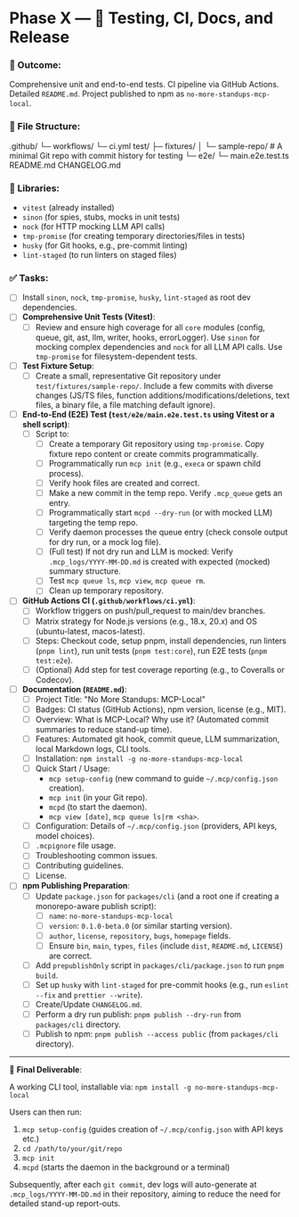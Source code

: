 # Phase X — 🧪 Testing, CI, Docs, and Release

### 🎯 Outcome:
Comprehensive unit and end-to-end tests. CI pipeline via GitHub Actions. Detailed `README.md`. Project published to npm as `no-more-standups-mcp-local`.

### 📂 File Structure:

.github/
  └─ workflows/
     └─ ci.yml
test/
  ├─ fixtures/
  │  └─ sample-repo/  # A minimal Git repo with commit history for testing
  └─ e2e/
     └─ main.e2e.test.ts
README.md
CHANGELOG.md


### 🔧 Libraries:
- `vitest` (already installed)
- `sinon` (for spies, stubs, mocks in unit tests)
- `nock` (for HTTP mocking LLM API calls)
- `tmp-promise` (for creating temporary directories/files in tests)
- `husky` (for Git hooks, e.g., pre-commit linting)
- `lint-staged` (to run linters on staged files)

### ✅ Tasks:
- [ ] Install `sinon`, `nock`, `tmp-promise`, `husky`, `lint-staged` as root dev dependencies.
- [ ] **Comprehensive Unit Tests (Vitest)**:
    - [ ] Review and ensure high coverage for all `core` modules (config, queue, git, ast, llm, writer, hooks, errorLogger). Use `sinon` for mocking complex dependencies and `nock` for all LLM API calls. Use `tmp-promise` for filesystem-dependent tests.
- [ ] **Test Fixture Setup**:
    - [ ] Create a small, representative Git repository under `test/fixtures/sample-repo/`. Include a few commits with diverse changes (JS/TS files, function additions/modifications/deletions, text files, a binary file, a file matching default ignore).
- [ ] **End-to-End (E2E) Test (`test/e2e/main.e2e.test.ts` using Vitest or a shell script)**:
    - [ ] Script to:
        - [ ] Create a temporary Git repository using `tmp-promise`. Copy fixture repo content or create commits programmatically.
        - [ ] Programmatically run `mcp init` (e.g., `execa` or spawn child process).
        - [ ] Verify hook files are created and correct.
        - [ ] Make a new commit in the temp repo. Verify `.mcp_queue` gets an entry.
        - [ ] Programmatically start `mcpd --dry-run` (or with mocked LLM) targeting the temp repo.
        - [ ] Verify daemon processes the queue entry (check console output for dry run, or a mock log file).
        - [ ] (Full test) If not dry run and LLM is mocked: Verify `.mcp_logs/YYYY-MM-DD.md` is created with expected (mocked) summary structure.
        - [ ] Test `mcp queue ls`, `mcp view`, `mcp queue rm`.
        - [ ] Clean up temporary repository.
- [ ] **GitHub Actions CI (`.github/workflows/ci.yml`)**:
    - [ ] Workflow triggers on push/pull_request to main/dev branches.
    - [ ] Matrix strategy for Node.js versions (e.g., 18.x, 20.x) and OS (ubuntu-latest, macos-latest).
    - [ ] Steps: Checkout code, setup pnpm, install dependencies, run linters (`pnpm lint`), run unit tests (`pnpm test:core`), run E2E tests (`pnpm test:e2e`).
    - [ ] (Optional) Add step for test coverage reporting (e.g., to Coveralls or Codecov).
- [ ] **Documentation (`README.md`)**:
    - [ ] Project Title: "No More Standups: MCP-Local"
    - [ ] Badges: CI status (GitHub Actions), npm version, license (e.g., MIT).
    - [ ] Overview: What is MCP-Local? Why use it? (Automated commit summaries to reduce stand-up time).
    - [ ] Features: Automated git hook, commit queue, LLM summarization, local Markdown logs, CLI tools.
    - [ ] Installation: `npm install -g no-more-standups-mcp-local`
    - [ ] Quick Start / Usage:
        - `mcp setup-config` (new command to guide `~/.mcp/config.json` creation).
        - `mcp init` (in your Git repo).
        - `mcpd` (to start the daemon).
        - `mcp view [date]`, `mcp queue ls|rm <sha>`.
    - [ ] Configuration: Details of `~/.mcp/config.json` (providers, API keys, model choices).
    - [ ] `.mcpignore` file usage.
    - [ ] Troubleshooting common issues.
    - [ ] Contributing guidelines.
    - [ ] License.
- [ ] **npm Publishing Preparation**:
    - [ ] Update `package.json` for `packages/cli` (and a root one if creating a monorepo-aware publish script):
        - [ ] `name`: `no-more-standups-mcp-local`
        - [ ] `version`: `0.1.0-beta.0` (or similar starting version).
        - [ ] `author`, `license`, `repository`, `bugs`, `homepage` fields.
        - [ ] Ensure `bin`, `main`, `types`, `files` (include `dist`, `README.md`, `LICENSE`) are correct.
    - [ ] Add `prepublishOnly` script in `packages/cli/package.json` to run `pnpm build`.
    - [ ] Set up `husky` with `lint-staged` for pre-commit hooks (e.g., run `eslint --fix` and `prettier --write`).
    - [ ] Create/Update `CHANGELOG.md`.
    - [ ] Perform a dry run publish: `pnpm publish --dry-run` from `packages/cli` directory.
    - [ ] Publish to npm: `pnpm publish --access public` (from `packages/cli` directory).

---

🏁 **Final Deliverable**:

A working CLI tool, installable via:
`npm install -g no-more-standups-mcp-local`

Users can then run:
1. `mcp setup-config` (guides creation of `~/.mcp/config.json` with API keys etc.)
2. `cd /path/to/your/git/repo`
3. `mcp init`
4. `mcpd` (starts the daemon in the background or a terminal)

Subsequently, after each `git commit`, dev logs will auto-generate at `.mcp_logs/YYYY-MM-DD.md` in their repository, aiming to reduce the need for detailed stand-up report-outs.

